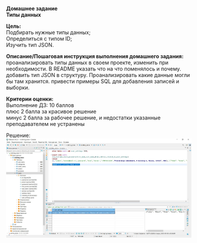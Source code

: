 **Домашнее задание**  
**Типы данных**  

**Цель:**  
Подбирать нужные типы данных;  
Определиться с типом ID;  
Изучить тип JSON.  


**Описание/Пошаговая инструкция выполнения домашнего задания:**  
проанализировать типы данных в своем проекте, изменить при необходимости. В README указать что на что поменялось и почему.  
добавить тип JSON в структуру. Проанализировать какие данные могли бы там хранится. привести примеры SQL для добавления записей и выборки.  

**Критерии оценки:**  
Выполнение ДЗ: 10 баллов  
плюс 2 балла за красивое решение  
минус 2 балла за рабочее решение, и недостатки указанные преподавателем не устранены  

Решение:  
![json_screen](https://github.com/thornix/otus_dba/blob/main/hw10_mysql_data_types/json_object.jpg)

